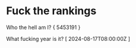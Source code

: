 # Fuck the rankings

Who the hell am I?
{ 5453191 }

What fucking year is it?
[ 2024-08-17T08:00:00Z ]

